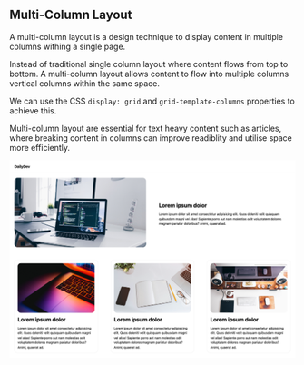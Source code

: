 ## Multi-Column Layout

A multi-column layout is a design technique to display content in multiple columns withing a single page. 

Instead of traditional single column layout where content flows from top to bottom. A multi-column layout allows content to flow into multiple columns vertical columns within the same space.

We can use the CSS `display: grid` and `grid-template-columns` properties to achieve this.

Multi-column layout are essential for text heavy content such as articles, where breaking content in columns can improve readiblity and utilise space more efficiently.

![multi-column-layout-image](./example.png)

